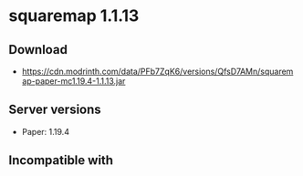 # squaremap 1.1.13

## Download
- https://cdn.modrinth.com/data/PFb7ZqK6/versions/QfsD7AMn/squaremap-paper-mc1.19.4-1.1.13.jar

## Server versions
- Paper: 1.19.4

## Incompatible with